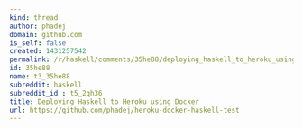 ```yaml
---
kind: thread
author: phadej
domain: github.com
is_self: false
created: 1431257542
permalink: /r/haskell/comments/35he88/deploying_haskell_to_heroku_using_docker/
id: 35he88
name: t3_35he88
subreddit: haskell
subreddit_id : t5_2qh36
title: Deploying Haskell to Heroku using Docker
url: https://github.com/phadej/heroku-docker-haskell-test
---
```



